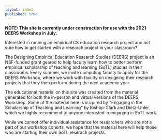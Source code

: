 ```yaml
---
layout: index
published: true
---
```


__NOTE: This site is currently under construction for use with the 2021 DEERS Workshop in July.__

Interested in running an empirical CS education research project and not sure how to get started with a research project in your classroom?  

The Designing Empirical Education Research Studies (DEERS) project is an NSF-funded grant geared to help faculty learn how to better perform empirical scholarship of teaching and learning (SoTL) studies in their classrooms.  Every summer, we invite computing faculty to apply for the DEERS Workshop, where we work with faculty on designing their research projects that they then perform during the next academic year.

The educational material on this site was created from the material generated for both the in-person and virtual versions of the DEERS Workshop.  Some of the material here is insipired by "Engaging in the Scholarship of Teaching and Learning" by Bishop-Clark and Dietz-Uhler, which we highly recommend to anyone interested in engaging in SoTL work.

While we cannot offer individual assistance for researchers who are not a part of our workshop cohorts, we hope that the material here will help those who are starting their own SoTL reserach projects.